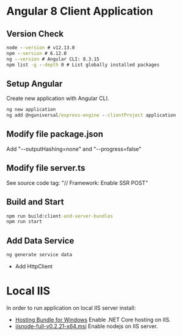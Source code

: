 # Angular 8 Client Application

## Version Check
```cmd
node --version # v12.13.0
npm --version # 6.12.0
ng --version # Angular CLI: 8.3.15
npm list -g --depth 0 # List globally installed packages
```

## Setup Angular
Create new application with Angular CLI.
```cmd
ng new application
ng add @nguniversal/express-engine --clientProject application
```

## Modify file package.json
Add "--outputHashing=none" and "--progress=false"

## Modify file server.ts
See source code tag: "// Framework: Enable SSR POST"

## Build and Start
```cmd
npm run build:client-and-server-bundles
npm run start
```

## Add Data Service
```cmd
ng generate service data
```

* Add HttpClient

# Local IIS
In order to run application on local IIS server install:
* [Hosting Bundle for Windows](https://dotnet.microsoft.com/download/thank-you/dotnet-runtime-3.0.0-windows-hosting-bundle-installer) Enable .NET Core hosting on IIS.
* [iisnode-full-v0.2.21-x64.msi](https://github.com/azure/iisnode) Enable nodejs on IIS server.